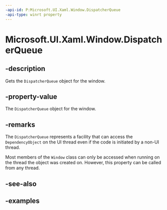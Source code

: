 ```yaml
---
-api-id: P:Microsoft.UI.Xaml.Window.DispatcherQueue
-api-type: winrt property
---
```


# Microsoft.UI.Xaml.Window.DispatcherQueue

<!--
public Microsoft.System.DispatcherQueue DispatcherQueue { get; }
-->

## -description

Gets the `DispatcherQueue` object for the window.

## -property-value

The `DispatcherQueue` object for the window.

## -remarks

The `DispatcherQueue` represents a facility that can access the `DependencyObject` on the UI thread even if the code is initiated by a non-UI thread.

Most members of the `Window` class can only be accessed when running on the thread the object was created on. However, this property can be called from any thread.

## -see-also

## -examples



